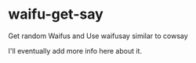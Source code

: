 # waifu-get-say
Get random Waifus and Use waifusay similar to cowsay

I'll eventually add more info here about it.
